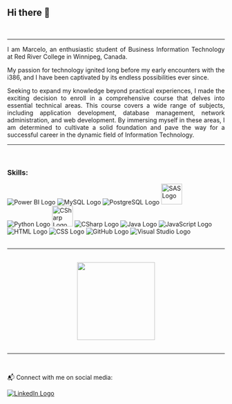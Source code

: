 <div>
    <h2>Hi there 👋</h2>
    <br>
</div>
<hr>
<div>
    <p align="justify">
        I am Marcelo, an enthusiastic student of Business Information Technology at Red River College in Winnipeg, Canada. 
    </p>    
    <p align="justify">
        My passion for technology ignited long before my early encounters with the i386, and I have been captivated by its endless possibilities ever since. 
    </p>    
    <p align="justify">
        Seeking to expand my knowledge beyond practical experiences, I made the exciting decision to enroll in a comprehensive course that delves into essential technical areas. This course covers a wide range of subjects, including application development, database management, network administration, and web development. By immersing myself in these areas, I am determined to cultivate a solid foundation and pave the way for a successful career in the dynamic field of Information Technology.
    </p>
</div>

<hr><br>

<div>
    <h3>Skills:</h3>
        <a src="https://powerbi.microsoft.com/">
        <img src="https://img.icons8.com/color/48/power-bi.png" alt="Power BI Logo">
    </a>
    <a src="https://www.mysql.com/">
        <img src="https://icons.iconarchive.com/icons/papirus-team/papirus-apps/48/mysql-workbench-icon.png" alt="MySQL Logo">
    </a>
    <a src="https://www.postgresql.org/">
        <img src="https://img.icons8.com/color/48/postgreesql.png" alt="PostgreSQL Logo">
    </a>
    <a src="https://www.sas.com/">
        <img width="48" src="https://softwarereviews.s3.amazonaws.com/production/favicons/offerings/4428/original/Sas_Favicon.png" alt="SAS Logo">
    </a>
        <a src="https://www.python.org/">
        <img src="https://img.icons8.com/color/48/python--v1.png" alt="Python Logo">
    </a>
        <a src="https://go.dev/">
        <img width="48" src="https://go.dev/blog/go-brand/Go-Logo/PNG/Go-Logo_Blue.png" alt="CSharp Logo">
    </a>
    <a src="https://learn.microsoft.com/en-us/dotnet/csharp/tour-of-csharp/">
        <img src="https://img.icons8.com/ios-filled/50/228BE6/c-sharp-logo.png" alt="CSharp Logo">
    </a>
    <a src="https://www.java.com/pt-BR/">
        <img src="https://icons.iconarchive.com/icons/tatice/cristal-intense/48/Java-icon.png" alt="Java Logo">
    </a>
    <a src="https://www.javascript.com/">
        <img src="https://img.icons8.com/color/48/000000/javascript.png" alt="JavaScript Logo">
    </a>
    <a src="https://www.w3schools.com/html/">
        <img src="https://img.icons8.com/color/48/000000/html-5.png" alt="HTML Logo">
    </a>
    <a src="https://www.w3schools.com/css/">
        <img src="https://img.icons8.com/color/48/000000/css3.png" alt="CSS Logo">
    </a>
    <a src="https://github.com/">
        <img src="https://img.icons8.com/color/48/000000/github--v1.png" alt="GitHub Logo">
    </a>
    <a src="https://visualstudio.microsoft.com/">
        <img src="https://img.icons8.com/color/48/000000/visual-studio.png" alt="Visual Studio Logo">
    </a>
    <br><br>
</div>

<hr><br>

<div align="center">
    <a href="https://github.com/MarceloShimizu">
        <img height="180em" src="https://github-readme-stats.vercel.app/api/top-langs/?username=MarceloShimizu&layout=compact&langs_count=7&theme=dracula"/>
    </a>
    <br><br>
</div>

<hr><br>

<div align="left">
    <p>📬 Connect with me on social media:</p>
    <a href="https://www.linkedin.com/in/marceloshimizu/">
        <img src=https://icons.iconarchive.com/icons/alecive/flatwoken/48/Apps-Linkedin-icon.png alt="LinkedIn Logo">
    </a>
</div>